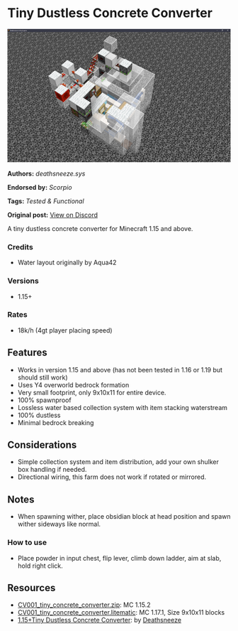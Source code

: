 # Tiny Dustless Concrete Converter
<img alt="unknown.png" src="images/unknown.png?raw=1" height="300px">

**Authors:** *deathsneeze.sys*

**Endorsed by:** *Scorpio*

**Tags:** *Tested & Functional*

**Original post:** [View on Discord](https://discord.com/channels/913065809096638494/1392034577828286565)

A tiny dustless concrete converter for Minecraft 1.15 and above.
### Credits
- Water layout originally by Aqua42
### Versions
- 1.15+
### Rates
- 18k/h (4gt player placing speed)

## Features
- Works in version 1.15 and above (has not been tested in 1.16 or 1.19 but should still work)
- Uses Y4 overworld bedrock formation
- Very small footprint, only 9x10x11 for entire device.
- 100% spawnproof
- Lossless water based collection system with item stacking waterstream
- 100% dustless
- Minimal bedrock breaking

## Considerations
- Simple collection system and item distribution, add your own shulker box handling if needed.
- Directional wiring, this farm does not work if rotated or mirrored.

## Notes
- When spawning wither, place obsidian block at head position and spawn wither sideways like normal.
### How to use
- Place powder in input chest, flip lever, climb down ladder, aim at slab, hold right click.

## Resources
- [CV001_tiny_concrete_converter.zip](attachments/CV001_tiny_concrete_converter.zip): MC 1.15.2
- [CV001_tiny_concrete_converter.litematic](attachments/CV001_tiny_concrete_converter.litematic): MC 1.17.1, Size 9x10x11 blocks
- [1.15+Tiny  Dustless Concrete Converter](https://youtu.be/IayHBn_AEWA): by [Deathsneeze](https://www.youtube.com/@Deathsneeze)

